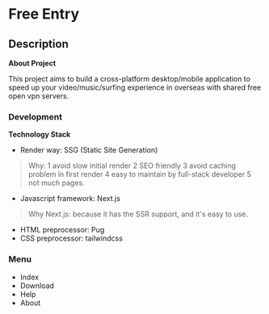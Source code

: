 # Free Entry

## Description

**About Project**

This project aims to build a cross-platform desktop/mobile application to speed up your video/music/surfing experience in overseas with shared free open vpn servers.


### Development

**Technology Stack**

- Render way: SSG (Static Site Generation)

> Why: 1 avoid slow initial render 2 SEO friendly 3 avoid caching problem in first render 4 easy to maintain by full-stack developer 5 not much pages.

- Javascript framework: Next.js

> Why Next.js: because it has the SSR support, and it's easy to use.
- HTML preprocessor: Pug
- CSS preprocessor: tailwindcss


### Menu

- Index
- Download
- Help
- About
